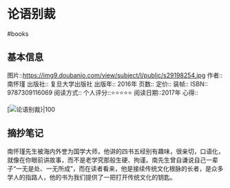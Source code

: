 # 论语别裁
#books 
## 基本信息

图片::https://img9.doubanio.com/view/subject/l/public/s29198254.jpg
作者:: 南怀瑾
出版社:: 复旦大学出版社
出版年:: 2016年
页数:: 
定价:: 
装帧:: 
ISBN:: 9787309116069
阅读方式::
个人评分::⭐⭐⭐⭐⭐
阅读日期::2017年
心得::

 [![论语别裁}|100](https://img9.doubanio.com/view/subject/l/public/s29198254.jpg )

## 摘抄笔记

南怀瑾先生被海内外誉为国学大师，他讲的四书五经别有趣味，很亲切，口语化，就像在你眼前讲故事，而不是老学究那般生硬、拘谨。南先生曾自谦说自己一辈子“一无是处、一无所成”，而在读者看来，他是接续传统文化根脉的长者，是众多学人的指路人，他的书为我们提供了一把打开传统文化的钥匙。

